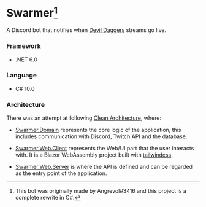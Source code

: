 # Swarmer[^1]

A Discord bot that notifies when [Devil Daggers](https://store.steampowered.com/app/422970/Devil_Daggers/) streams go live.

### Framework
- .NET 6.0

### Language
- C# 10.0

### Architecture
There was an attempt at following [Clean Architecture](https://blog.cleancoder.com/uncle-bob/2012/08/13/the-clean-architecture.html), where:

* [Swarmer.Domain](Swarmer.Domain) represents the core logic of the application, this includes communication with Discord, Twitch API and the database.


* [Swarmer.Web.Client](Swarmer.Web.Client) represents the Web/UI part that the user interacts with. It is a Blazor WebAssembly project built with [tailwindcss](https://tailwindcss.com/).


* [Swarmer.Web.Server](Swarmer.Web.Server) is where the API is defined and can be regarded as the entry point of the application.

[^1]: This bot was originally made by Angrevol#3416 and this project is a complete rewrite in C#.
